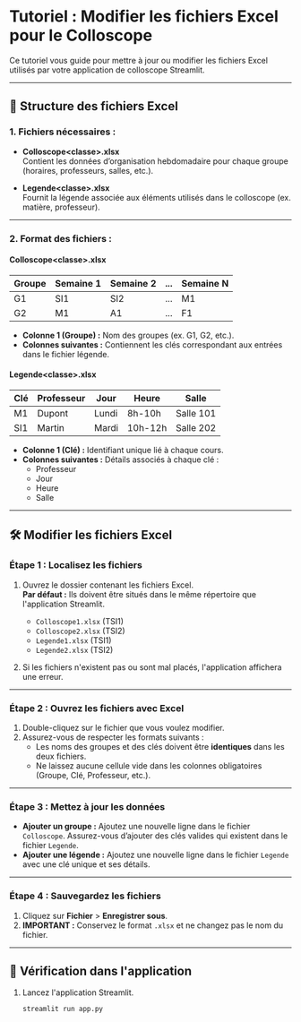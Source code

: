 # Tutoriel : Modifier les fichiers Excel pour le Colloscope

Ce tutoriel vous guide pour mettre à jour ou modifier les fichiers Excel utilisés par votre application de colloscope Streamlit.

---

## 📂 **Structure des fichiers Excel**
### **1. Fichiers nécessaires :**
- **Colloscope\<classe>.xlsx**  
  Contient les données d’organisation hebdomadaire pour chaque groupe (horaires, professeurs, salles, etc.).
  
- **Legende\<classe>.xlsx**  
  Fournit la légende associée aux éléments utilisés dans le colloscope (ex. matière, professeur).

---

### **2. Format des fichiers :**
#### **Colloscope\<classe>.xlsx**
| **Groupe** | **Semaine 1** | **Semaine 2** | **...** | **Semaine N** |
|------------|---------------|---------------|---------|---------------|
| G1         | SI1           | SI2           | ...     | M1            |
| G2         | M1            | A1            | ...     | F1            |

- **Colonne 1 (Groupe) :** Nom des groupes (ex. G1, G2, etc.).
- **Colonnes suivantes :** Contiennent les clés correspondant aux entrées dans le fichier légende.

#### **Legende\<classe>.xlsx**
| **Clé** | **Professeur** | **Jour** | **Heure** | **Salle** |
|---------|----------------|----------|-----------|-----------|
| M1      | Dupont         | Lundi    | 8h-10h    | Salle 101 |
| SI1     | Martin         | Mardi    | 10h-12h   | Salle 202 |

- **Colonne 1 (Clé) :** Identifiant unique lié à chaque cours.
- **Colonnes suivantes :** Détails associés à chaque clé :
  - Professeur
  - Jour
  - Heure
  - Salle

---

## 🛠 **Modifier les fichiers Excel**
### Étape 1 : Localisez les fichiers
1. Ouvrez le dossier contenant les fichiers Excel.  
   **Par défaut :** Ils doivent être situés dans le même répertoire que l'application Streamlit.  
   - `Colloscope1.xlsx` (TSI1)
   - `Colloscope2.xlsx` (TSI2)
   - `Legende1.xlsx` (TSI1)
   - `Legende2.xlsx` (TSI2)

2. Si les fichiers n'existent pas ou sont mal placés, l'application affichera une erreur.

---

### Étape 2 : Ouvrez les fichiers avec Excel
1. Double-cliquez sur le fichier que vous voulez modifier.
2. Assurez-vous de respecter les formats suivants :
   - Les noms des groupes et des clés doivent être **identiques** dans les deux fichiers.
   - Ne laissez aucune cellule vide dans les colonnes obligatoires (Groupe, Clé, Professeur, etc.).

---

### Étape 3 : Mettez à jour les données
- **Ajouter un groupe :** Ajoutez une nouvelle ligne dans le fichier `Colloscope`. Assurez-vous d’ajouter des clés valides qui existent dans le fichier `Legende`.
- **Ajouter une légende :** Ajoutez une nouvelle ligne dans le fichier `Legende` avec une clé unique et ses détails.

---

### Étape 4 : Sauvegardez les fichiers
1. Cliquez sur **Fichier** > **Enregistrer sous**.
2. **IMPORTANT :** Conservez le format `.xlsx` et ne changez pas le nom du fichier.

---

## 🚀 **Vérification dans l'application**
1. Lancez l'application Streamlit.
   ```bash
   streamlit run app.py
